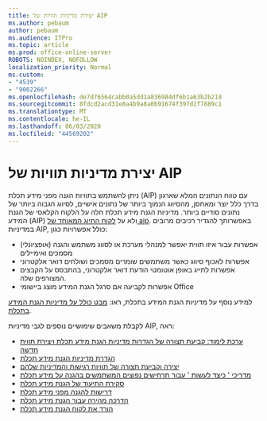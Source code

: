 ```yaml
---
title: יצירת מדיניות תוויות של AIP
ms.author: pebaum
author: pebaum
ms.audience: ITPro
ms.topic: article
ms.prod: office-online-server
ROBOTS: NOINDEX, NOFOLLOW
localization_priority: Normal
ms.custom:
- "4539"
- "9002266"
ms.openlocfilehash: de7d76564cabb0a5dd1a836984df6b1a63b2b218
ms.sourcegitcommit: 8fdcd2acd31e8a4b9a8a0b91674f397d2f7889c1
ms.translationtype: MT
ms.contentlocale: he-IL
ms.lasthandoff: 06/03/2020
ms.locfileid: "44569202"
---
```

# <a name="creating-aip-label-policies"></a>יצירת מדיניות תוויות של AIP

ניתן להשתמש בתוויות הגנה מפני מידע תכלת (AIP) עם טווח הנתונים המלא שארגון בדרך כלל יוצר ומאחסן, מהסיווג הנמוך ביותר של נתונים אישיים, לסיווג הגבוה ביותר של נתונים סודיים ביותר. מדיניות הגנת מידע תכלת חלה על הלקוח הקלאסי של הגנת המידע (AIP) ולא על [לקוח התיוג המאוחד של aip](https://docs.microsoft.com/azure/information-protection/rms-client/unifiedlabelingclient-version-release-history). באפשרותך להגדיר רכיבים מרובים במדיניות AIP, כולל אפשרויות כגון:

- אפשרות עבור איזו תווית יאפשר למנהלי מערכת או לסווג משתמש והגנה (אופציונלי) מסמכים ואימיילים
- אפשרות לאכוף סיווג כאשר משתמשים שומרים מסמכים ושולחים דואר אלקטרוני
- אפשרות לתייג באופן אוטומטי הודעת דואר אלקטרוני, בהתבסס על הקבצים המצורפים שלה.
- אפשרות לקביעה אם סרגל הגנת המידע מוצג ביישומי Office

למידע נוסף על מדיניות הגנת המידע בתכלת, ראו: [מבט כולל על מדיניות הגנת המידע בתכלת](https://docs.microsoft.com/azure/information-protection/overview-policy).  

לקבלת משאבים שימושיים נוספים לגבי מדיניות AIP, ראה:

- [ערכת לימוד: קביעת תצורה של הגדרות מדיניות הגנת מידע תכלת ויצירת תווית חדשה](https://docs.microsoft.com/azure/information-protection/infoprotect-quick-start-tutorial)  
- [הגדרת מדיניות הגנת מידע תכלת](https://docs.microsoft.com/azure/information-protection/configure-policy)  
- [יצירה וקביעת תצורה של תוויות רגישות והמדיניות שלהם](https://docs.microsoft.com/microsoft-365/compliance/create-sensitivity-labels)  
- [מדריכי ' כיצד לעשות ' עבור תרחישים נפוצים המשתמשים בהגנה על מידע תכלת](https://docs.microsoft.com/azure/information-protection/how-to-guides)  
- [סקירת התיעוד של הגנת מידע תכלת](https://docs.microsoft.com/azure/information-protection/what-is-information-protection)  
- [דרישות להגנה מפני מידע תכלת](https://docs.microsoft.com/azure/information-protection/get-started/requirements)  
- [הדרכה מהירה עבור הגנת מידע תכלת](https://docs.microsoft.com/azure/information-protection/get-started/infoprotect-quick-start-tutorial)  
- [הורד את לקוח הגנת מידע תכלת](https://www.microsoft.com/download/details.aspx?id=53018)